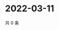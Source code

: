 # 2022-03-11

共 0 条

<!-- BEGIN WEIBO -->
<!-- 最后更新时间 Fri Mar 11 2022 02:18:11 GMT+0800 (China Standard Time) -->

<!-- END WEIBO -->
